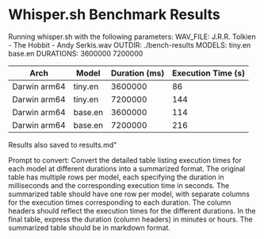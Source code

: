 # Whisper.sh Benchmark Results

Running whisper.sh with the following parameters:
WAV_FILE: J.R.R. Tolkien - The Hobbit - Andy Serkis.wav
OUTDIR: ./bench-results
MODELS: tiny.en base.en
DURATIONS: 3600000 7200000

| Arch         | Model   | Duration (ms) | Execution Time (s) |
| ------------ | ------- | ------------- | ------------------ |
| Darwin arm64 | tiny.en | 3600000       | 86                 |
| Darwin arm64 | tiny.en | 7200000       | 144                |
| Darwin arm64 | base.en | 3600000       | 114                |
| Darwin arm64 | base.en | 7200000       | 216                |

Results also saved to results.md"

Prompt to convert:
Convert the detailed table listing execution times for each model at different durations into a summarized format.
The original table has multiple rows per model, each specifying the duration in milliseconds and
the corresponding execution time in seconds.
The summarized table should have one row per model,
with separate columns for the execution times corresponding to each duration.
The column headers should reflect the execution times for the different durations.
In the final table, express the duration (column headers) in minutes or hours.
The summarized table should be in markdown format.
